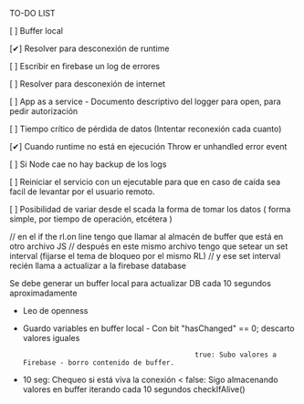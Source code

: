 TO-DO LIST

[ ]    Buffer local

[✔]    Resolver para desconexión de runtime

[ ]    Escribir en firebase un log de errores

[ ]    Resolver para desconexión de internet

[ ]    App as a service - Documento descriptivo del logger para open, para pedir autorización

[ ]    Tiempo crítico de pérdida de datos (Intentar reconexión cada cuanto)

[✔]    Cuando runtime no está en ejecución Throw er unhandled error event

[ ]    Si Node cae no hay backup de los logs

[ ]    Reiniciar el servicio con un ejecutable para que en caso de caída sea facil de levantar por el usuario remoto. 

[ ]    Posibilidad de variar desde el scada la forma de tomar los datos ( forma simple, por tiempo de operación, etcétera )



// en el if the rl.on line tengo que llamar al almacén de buffer que está en otro archivo JS
// después en este mismo archivo tengo que setear un set interval (fijarse el tema de bloqueo por el mismo RL)
// y ese set interval recién llama a actualizar a la firebase database 




Se debe generar un buffer local para actualizar DB cada 10 segundos aproximadamente

- Leo de openness 
- Guardo variables en buffer local          - Con bit "hasChanged" == 0; descarto valores iguales


                                                true: Subo valores a Firebase - borro contenido de buffer.
- 10 seg: Chequeo si está viva la conexión <
                                                false: Sigo almacenando valores en buffer iterando cada 10 segundos checkIfAlive() 